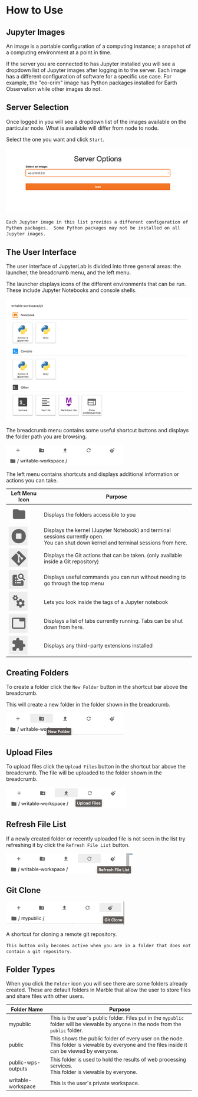 # How to Use

## Jupyter Images
An image is a portable configuration of a computing instance; a snapshot of a computing environment at a point in time.

If the server you are connected to has Jupyter installed you will see a dropdown list of Jupyter images after logging 
in to the server.  Each image has a different configuration of software for a specific use case.  For example, the 
"eo-crim" image has Python packages installed for Earth Observation while other images do not. 


## Server Selection
Once logged in you will see a dropdown list of the images available on the particular node. What is available will differ from node to node.

Select the one you want and click `Start`.

![Starting Server List Screen](images/jupyter/starting-server-list-screen.png)

```{note}
Each Jupyter image in this list provides a different configuration of Python packages.  Some Python packages may not be installed on all Jupyter images.
``` 



## The User Interface

The user interface of JupyterLab is divided into three general areas: the launcher, the breadcrumb menu, and the left menu.

The launcher displays icons of the different environments that can be run.  These include Jupyter Notebooks and 
console shells.

![Launcher Screen](images/jupyter/launcher-screen.png)


The breadcrumb menu contains some useful shortcut buttons and displays the folder path you are browsing.

![Breadcrumb Menu](images/jupyter/breadcrumb-menu.png)



The left menu contains shortcuts and displays additional information or actions you can take.

| Left Menu Icon                                                                   | Purpose                                                                                                                                    |
|----------------------------------------------------------------------------------|--------------------------------------------------------------------------------------------------------------------------------------------|
| ![Folder Icon](images/jupyter/left-menu-folder-icon.png)                         | Displays the folders accessible to you                                                                                                     |
| ![Terminal Icon](images/jupyter/left-menu-terminal-icon.png)                     | Displays the kernel (Jupyter Notebook) and terminal sessions currently open. <br> You can shut down kernel and terminal sessions from here. |
| ![Git Icon](images/jupyter/left-menu-git-icon.png)                               | Displays the Git actions that can be taken. (only available inside a Git repository)                                                       |
| ![Commands Icon](images/jupyter/left-menu-commands-icon.png)                     | Displays useful commands you can run without needing to go through the top menu                                                            |
| ![Property Inspector Icon](images/jupyter/left-menu-property-inspector-icon.png) | Lets you look inside the tags of a Jupyter notebook                                                                                        |
| ![Open Tabs Icon](images/jupyter/left-menu-open-tabs-icon.png)                   | Displays a list of tabs currently running.  Tabs can be shut down from here.                                                               |
| ![Extension Manager Icon](images/jupyter/left-menu-extension-manager-icon.png)   | Displays any third-party extensions installed                                                                                              |


## Creating Folders

To create a folder click the `New Folder` button in the shortcut bar above the breadcrumb.

This will create a new folder in the folder shown in the breadcrumb. 

![Create Folder](images/jupyter/create-folder.png)

## Upload Files

To upload files click the `Upload Files` button in the shortcut bar above the breadcrumb.
The file will be uploaded to the folder shown in the breadcrumb. 

![Upload Files](images/jupyter/upload-files.png)

## Refresh File List

If a newly created folder or recently uploaded file is not seen in the list try refreshing it by click the `Refresh File List` button.

![Refresh File List](images/jupyter/refresh-folder-list.png)


## Git Clone

![Git Clone](images/jupyter/git-clone.png)

A shortcut for cloning a remote git repository.

```{note}
This button only becomes active when you are in a folder that does not contain a git repository.
``` 


## Folder Types

When you click the `Folder` icon you will see there are some folders already created.  These are default folders in Marble that allow the user to store files and share files with other users.

| Folder  Name                                                                     | Purpose                                                                                                                                             |
|----------------------------------------------------------------------------------|-----------------------------------------------------------------------------------------------------------------------------------------------------|
| mypublic                                                                         | This is the user's public folder.  Files put in the `mypublic` folder will be viewable by anyone in the node from the `public` folder.               |
| public                                                                           | This shows the public folder of every user on the node.  <br> This folder is viewable by everyone and the files inside it can be viewed by everyone. |
| public-wps-outputs                                                               | This folder is used to hold the results of web processing services. <br> This folder is viewable by everyone.                                       |
| writable-workspace                                                               | This is the user's private workspace.                                                                                                               |

